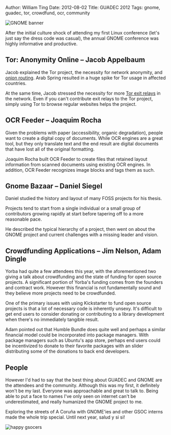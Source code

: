 Author: William Ting
Date: 2012-08-02
Title: GUADEC 2012
Tags: gnome, guadec, tor, crowdfund, ocr, community

![GNOME banner](/static/images/guadec/banner.jpg)

After the initial culture shock of attending my first Linux conference (let's just say the dress code was casual), the annual GNOME conference was highly informative and productive.

## Tor: Anonymity Online – Jacob Appelbaum

Jacob explained the Tor project, the necessity for network anonymity, and [onion routing][or]. Arab Spring resulted in a huge spike for Tor usage in affected countries.

At the same time, Jacob stressed the necessity for more [Tor exit relays][relay] in the network. Even if you can't contribute exit relays to the Tor project, simply using Tor to browse regular websites helps the project.

## OCR Feeder – Joaquim Rocha

Given the problems with paper (accessibility, organic degradation), people want to create a digital copy of documents. While OCR engines are a great tool, but they only translate text and the end result are digital documents that have lost all of the original formatting.

Joaquim Rocha built OCR Feeder to create files that retained layout information from scanned documents using existing OCR engines. In addition, OCR Feeder recognizes image blocks and tags them as such.

## Gnome Bazaar – Daniel Siegel

Daniel studied the history and layout of many FOSS projects for his thesis.

Projects tend to start from a single individual or a small group of contributors growing rapidly at start before tapering off to a more reasonable pace.

He described the typical hierarchy of a project, then went on about the GNOME project and current challenges with a missing leader and vision.

## Crowdfunding Applications – Jim Nelson, Adam Dingle

Yorba had quite a few attendees this year, with the aforementioned two giving a talk about crowdfunding and the state of funding for open source projects. A significant portion of Yorba's funding comes from the founders and contract work. However this financial is not fundamentally sound and they believe more projects need to be crowdfunded.

One of the primary issues with using Kickstarter to fund open source projects is that a lot of necessary code is inherently unsexy. It's difficult to get end users to consider donating or contributing to a library development when there's no immediately tangible result.

Adam pointed out that Humble Bundle does quite well and perhaps a similar financial model could be incorporated into package managers. With package managers such as Ubuntu's app store, perhaps end users could be incentivized to donate to their favorite packages with an slider distributing some of the donations to back end developers.

## People

However I'd had to say that the best thing about GUADEC and GNOME are the attendees and the community. Although this was my first, it definitely won't be my last. Everyone was approachable and great to talk to. Being able to put a face to names I've only seen on internet can't be underestimated, and really humanized the GNOME project to me.

Exploring the streets of A Coruña with GNOME'ies and other GSOC interns made the whole trip special. Until next year, salud y si si!

![happy gsocers](http://williamting.com/static/images/guadec/happy.jpg)

[or]: http://en.wikipedia.org/wiki/Onion_routing
[relay]: https://www.eff.org/pages/tor-challenge
[botte]: http://blogs.gnome.org/otte/2012/07/27/staring-into-the-abyss/
[cschaller]: http://blogs.gnome.org/uraeus/2012/07/31/the-future-of-gnome/
